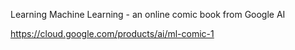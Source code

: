 Learning Machine Learning - an online comic book from Google AI

https://cloud.google.com/products/ai/ml-comic-1